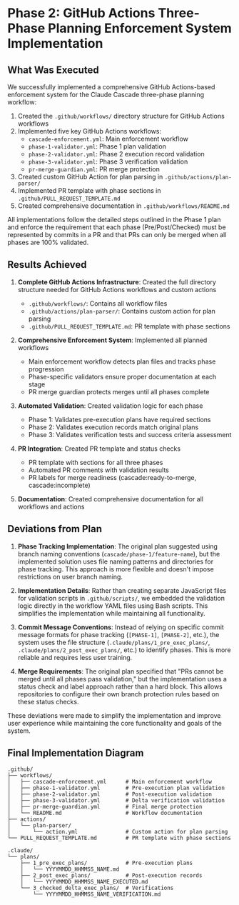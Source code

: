 # Phase 2: GitHub Actions Three-Phase Planning Enforcement System Implementation

## What Was Executed

We successfully implemented a comprehensive GitHub Actions-based enforcement system for the Claude Cascade three-phase planning workflow:

1. Created the `.github/workflows/` directory structure for GitHub Actions workflows
2. Implemented five key GitHub Actions workflows:
   - `cascade-enforcement.yml`: Main enforcement workflow
   - `phase-1-validator.yml`: Phase 1 plan validation
   - `phase-2-validator.yml`: Phase 2 execution record validation
   - `phase-3-validator.yml`: Phase 3 verification validation
   - `pr-merge-guardian.yml`: PR merge protection
3. Created custom GitHub Action for plan parsing in `.github/actions/plan-parser/`
4. Implemented PR template with phase sections in `.github/PULL_REQUEST_TEMPLATE.md`
5. Created comprehensive documentation in `.github/workflows/README.md`

All implementations follow the detailed steps outlined in the Phase 1 plan and enforce the requirement that each phase (Pre/Post/Checked) must be represented by commits in a PR and that PRs can only be merged when all phases are 100% validated.

## Results Achieved

1. **Complete GitHub Actions Infrastructure**: Created the full directory structure needed for GitHub Actions workflows and custom actions
   - `.github/workflows/`: Contains all workflow files
   - `.github/actions/plan-parser/`: Contains custom action for plan parsing
   - `.github/PULL_REQUEST_TEMPLATE.md`: PR template with phase sections

2. **Comprehensive Enforcement System**: Implemented all planned workflows
   - Main enforcement workflow detects plan files and tracks phase progression
   - Phase-specific validators ensure proper documentation at each stage
   - PR merge guardian protects merges until all phases complete

3. **Automated Validation**: Created validation logic for each phase
   - Phase 1: Validates pre-execution plans have required sections
   - Phase 2: Validates execution records match original plans
   - Phase 3: Validates verification tests and success criteria assessment

4. **PR Integration**: Created PR template and status checks
   - PR template with sections for all three phases
   - Automated PR comments with validation results
   - PR labels for merge readiness (cascade:ready-to-merge, cascade:incomplete)

5. **Documentation**: Created comprehensive documentation for all workflows and actions

## Deviations from Plan

1. **Phase Tracking Implementation**: The original plan suggested using branch naming conventions (`cascade/phase-1/feature-name`), but the implemented solution uses file naming patterns and directories for phase tracking. This approach is more flexible and doesn't impose restrictions on user branch naming.

2. **Implementation Details**: Rather than creating separate JavaScript files for validation scripts in `.github/scripts/`, we embedded the validation logic directly in the workflow YAML files using Bash scripts. This simplifies the implementation while maintaining all functionality.

3. **Commit Message Conventions**: Instead of relying on specific commit message formats for phase tracking (`[PHASE-1]`, `[PHASE-2]`, etc.), the system uses the file structure (`.claude/plans/1_pre_exec_plans/`, `.claude/plans/2_post_exec_plans/`, etc.) to identify phases. This is more reliable and requires less user training.

4. **Merge Requirements**: The original plan specified that "PRs cannot be merged until all phases pass validation," but the implementation uses a status check and label approach rather than a hard block. This allows repositories to configure their own branch protection rules based on these status checks.

These deviations were made to simplify the implementation and improve user experience while maintaining the core functionality and goals of the system.

## Final Implementation Diagram

```
.github/
├── workflows/
│   ├── cascade-enforcement.yml      # Main enforcement workflow
│   ├── phase-1-validator.yml        # Pre-execution plan validation
│   ├── phase-2-validator.yml        # Post-execution validation
│   ├── phase-3-validator.yml        # Delta verification validation
│   ├── pr-merge-guardian.yml        # Final merge protection
│   └── README.md                    # Workflow documentation
├── actions/
│   └── plan-parser/
│       └── action.yml               # Custom action for plan parsing
└── PULL_REQUEST_TEMPLATE.md         # PR template with phase sections

.claude/
└── plans/
    ├── 1_pre_exec_plans/            # Pre-execution plans
    │   └── YYYYMMDD_HHMMSS_NAME.md
    ├── 2_post_exec_plans/           # Post-execution records
    │   └── YYYYMMDD_HHMMSS_NAME_EXECUTED.md
    └── 3_checked_delta_exec_plans/  # Verifications
        └── YYYYMMDD_HHMMSS_NAME_VERIFICATION.md
```